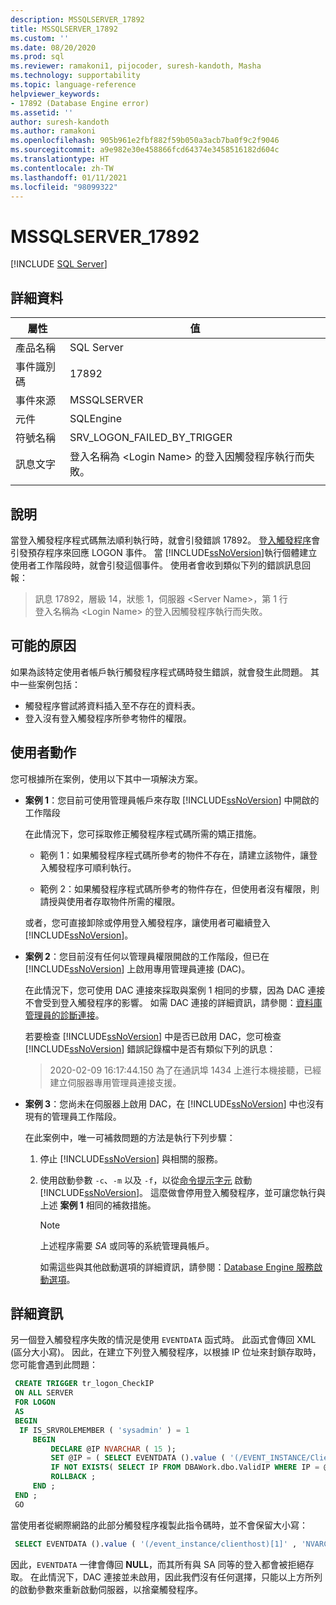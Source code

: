 ```yaml
---
description: MSSQLSERVER_17892
title: MSSQLSERVER_17892
ms.custom: ''
ms.date: 08/20/2020
ms.prod: sql
ms.reviewer: ramakoni1, pijocoder, suresh-kandoth, Masha
ms.technology: supportability
ms.topic: language-reference
helpviewer_keywords:
- 17892 (Database Engine error)
ms.assetid: ''
author: suresh-kandoth
ms.author: ramakoni
ms.openlocfilehash: 905b961e2fbf882f59b050a3acb7ba0f9c2f9046
ms.sourcegitcommit: a9e982e30e458866fcd64374e3458516182d604c
ms.translationtype: HT
ms.contentlocale: zh-TW
ms.lasthandoff: 01/11/2021
ms.locfileid: "98099322"
---
```

# <a name="mssqlserver_17892"></a>MSSQLSERVER_17892
 [!INCLUDE [SQL Server](../../includes/applies-to-version/sqlserver.md)]

## <a name="details"></a>詳細資料

|屬性|值|
|---|---|
|產品名稱|SQL Server|
|事件識別碼|17892|
|事件來源|MSSQLSERVER|
|元件|SQLEngine|
|符號名稱|SRV_LOGON_FAILED_BY_TRIGGER|
|訊息文字|登入名稱為 \<Login Name> 的登入因觸發程序執行而失敗。|
||

## <a name="explanation"></a>說明

當登入觸發程序程式碼無法順利執行時，就會引發錯誤 17892。 [登入觸發程序](../triggers/logon-triggers.md)會引發預存程序來回應 LOGON 事件。 當 [!INCLUDE[ssNoVersion](../../includes/ssnoversion-md.md)]執行個體建立使用者工作階段時，就會引發這個事件。 使用者會收到類似下列的錯誤訊息回報：

> 訊息 17892，層級 14，狀態 1，伺服器 \<Server Name>，第 1 行  
登入名稱為 \<Login Name> 的登入因觸發程序執行而失敗。

## <a name="possible-causes"></a>可能的原因

如果為該特定使用者帳戶執行觸發程序程式碼時發生錯誤，就會發生此問題。 其中一些案例包括：

- 觸發程序嘗試將資料插入至不存在的資料表。
- 登入沒有登入觸發程序所參考物件的權限。

## <a name="user-action"></a>使用者動作

您可根據所在案例，使用以下其中一項解決方案。

- **案例 1**：您目前可使用管理員帳戶來存取 [!INCLUDE[ssNoVersion](../../includes/ssnoversion-md.md)] 中開啟的工作階段

  在此情況下，您可採取修正觸發程序程式碼所需的矯正措施。

  - 範例 1：如果觸發程序程式碼所參考的物件不存在，請建立該物件，讓登入觸發程序可順利執行。

  - 範例 2：如果觸發程序程式碼所參考的物件存在，但使用者沒有權限，則請授與使用者存取物件所需的權限。  
  
  或者，您可直接卸除或停用登入觸發程序，讓使用者可繼續登入 [!INCLUDE[ssNoVersion](../../includes/ssnoversion-md.md)]。  

- **案例 2**：您目前沒有任何以管理員權限開啟的工作階段，但已在 [!INCLUDE[ssNoVersion](../../includes/ssnoversion-md.md)] 上啟用專用管理員連接 (DAC)。

    在此情況下，您可使用 DAC 連接來採取與案例 1 相同的步驟，因為 DAC 連接不會受到登入觸發程序的影響。 如需 DAC 連接的詳細資訊，請參閱：[資料庫管理員的診斷連接](../../database-engine/configure-windows/diagnostic-connection-for-database-administrators.md)。

    若要檢查 [!INCLUDE[ssNoVersion](../../includes/ssnoversion-md.md)] 中是否已啟用 DAC，您可檢查 [!INCLUDE[ssNoVersion](../../includes/ssnoversion-md.md)] 錯誤記錄檔中是否有類似下列的訊息：

    > 2020-02-09 16:17:44.150 為了在通訊埠 1434 上進行本機接聽，已經建立伺服器專用管理員連接支援。  

- **案例 3**：您尚未在伺服器上啟用 DAC，在 [!INCLUDE[ssNoVersion](../../includes/ssnoversion-md.md)] 中也沒有現有的管理員工作階段。

    在此案例中，唯一可補救問題的方法是執行下列步驟：
  
    1. 停止 [!INCLUDE[ssNoVersion](../../includes/ssnoversion-md.md)] 與相關的服務。
    2. 使用啟動參數 `-c`、`-m` 以及 `-f`，以從[命令提示字元](/previous-versions/sql/sql-server-2008-r2/ms180965(v=sql.105)) 啟動 [!INCLUDE[ssNoVersion](../../includes/ssnoversion-md.md)]。 這麼做會停用登入觸發程序，並可讓您執行與上述 **案例 1** 相同的補救措施。
  
        > [!NOTE]
        > 上述程序需要 *SA* 或同等的系統管理員帳戶。
  
         如需這些與其他啟動選項的詳細資訊，請參閱：[Database Engine 服務啟動選項](../../database-engine/configure-windows/database-engine-service-startup-options.md)。

## <a name="more-information"></a>詳細資訊

另一個登入觸發程序失敗的情況是使用 `EVENTDATA` 函式時。 此函式會傳回 XML (區分大小寫)。  因此，在建立下列登入觸發程序，以根據 IP 位址來封鎖存取時，您可能會遇到此問題：

``` sql
 CREATE TRIGGER tr_logon_CheckIP  
 ON ALL SERVER  
 FOR LOGON  
 AS
 BEGIN
  IF IS_SRVROLEMEMBER ( 'sysadmin' ) = 1  
     BEGIN
         DECLARE @IP NVARCHAR ( 15 );  
         SET @IP = ( SELECT EVENTDATA ().value ( '(/EVENT_INSTANCE/ClientHost)[1]' , 'NVARCHAR(15)' ));  
         IF NOT EXISTS( SELECT IP FROM DBAWork.dbo.ValidIP WHERE IP = @IP )  
         ROLLBACK ;  
     END ;  
 END ;  
 GO
```

當使用者從網際網路的此部分觸發程序複製此指令碼時，並不會保留大小寫：

```sql
 SELECT EVENTDATA ().value ( '(/event_instance/clienthost)[1]' , 'NVARCHAR(15)' ));  
```

因此，`EVENTDATA` 一律會傳回 **NULL**，而其所有與 SA 同等的登入都會被拒絕存取。 在此情況下，DAC 連接並未啟用，因此我們沒有任何選擇，只能以上方所列的啟動參數來重新啟動伺服器，以捨棄觸發程序。